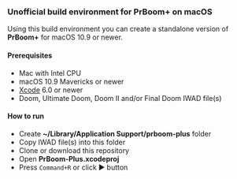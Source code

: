 ### Unofficial build environment for PrBoom+ on macOS

Using this build environment you can create a standalone version of **PrBoom+** for macOS 10.9 or newer.

#### Prerequisites

* Mac with Intel CPU
* macOS 10.9 Mavericks or newer
* [Xcode](https://developer.apple.com/xcode/) 6.0 or newer
* Doom, Ultimate Doom, Doom II and/or Final Doom IWAD file(s)

#### How to run

* Create **~/Library/Application Support/prboom-plus** folder 
* Copy IWAD file(s) into this folder
* Clone or download this repository 
* Open **PrBoom-Plus.xcodeproj**
* Press `Command+R` or click :arrow_forward: button
